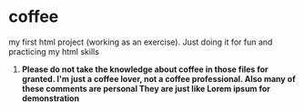 # coffee
my first html project (working as an exercise). Just doing it for fun and practicing my html skills 
1. **Please do not take the knowledge about coffee in those files for granted. I'm just a coffee lover, not a coffee professional. Also many of these comments are personal They are just like Lorem ipsum for demonstration**
